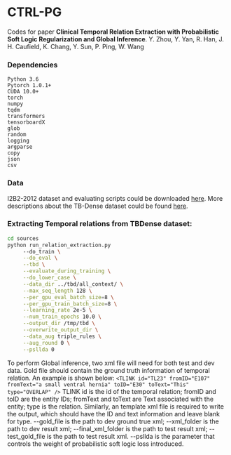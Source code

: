 # CTRL-PG

Codes for paper **Clinical Temporal Relation Extraction with Probabilistic Soft Logic Regularization and Global Inference**.
Y. Zhou, Y. Yan, R. Han, J. H. Caufield, K. Chang, Y. Sun, P. Ping, W. Wang

### Dependencies
```
Python 3.6
Pytorch 1.0.1+
CUDA 10.0+
torch
numpy
tqdm
transformers
tensorboardX
glob
random
logging
argparse
copy
json
csv
```

### Data
I2B2-2012 dataset and evaluating scripts could be downloaded [here](https://portal.dbmi.hms.harvard.edu/projects/n2c2-nlp/). More descriptions about the TB-Dense dataset could be found [here](https://www.usna.edu/Users/cs/nchamber/caevo/). 

### Extracting Temporal relations from TBDense dataset:
```bash
cd sources
python run_relation_extraction.py
     --do_train \
     --do_eval \
     --tbd \
     --evaluate_during_training \
     --do_lower_case \
     --data_dir ../tbd/all_context/ \
     --max_seq_length 128 \
     --per_gpu_eval_batch_size=8 \
     --per_gpu_train_batch_size=8 \
     --learning_rate 2e-5 \
     --num_train_epochs 10.0 \
     --output_dir /tmp/tbd \
     --overwrite_output_dir \
     --data_aug triple_rules \
     --aug_round 0 \
     --psllda 0

```
To perform Global inference, two xml file will need for both test and dev data. 
Gold file should contain the ground truth information of temporal relation. An example is shown below:
`<TLINK id="TL23" fromID="E107" fromText="a small ventral hernia" toID="E30" toText="This" type="OVERLAP" />`
TLINK id is the id of the temporal relation; fromID and toID are the entity IDs; fromText and toText are Text associated with the entity; type is the relation.
Similarly, an template xml file is required to write the output, which should have the ID and text information and leave blank for type. 
--gold_file is the path to dev ground true xml; --xml_folder is the path to dev result xml; --final_xml_folder is the path to test result xml; --test_gold_file is the path to test result xml.
--psllda is the parameter that controls the weight of probabilistic soft logic loss introduced.







